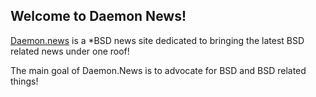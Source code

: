 <!---
author: Aaron Bieber <aaron@daemon.news>
title: Daemon News!
date: Tu, 22 Aug 2016 15:04:05 MST
tags: Meta,
--->

## Welcome to Daemon News!

[Daemon.news](https://daemon.news) is a *BSD news site dedicated to
bringing the latest BSD related news under one roof!

The main goal of Daemon.News is to advocate for BSD and BSD related
things!
